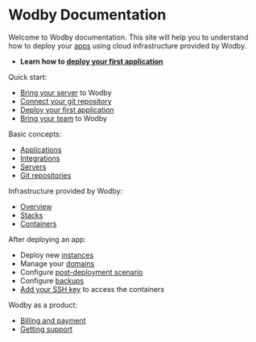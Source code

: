 # Wodby Documentation

Welcome to Wodby documentation. This site will help you to understand how to deploy your [apps](/apps/README.md) using cloud infrastructure provided by Wodby. 

* **Learn how to [deploy your first application](apps/deploy.md)**

Quick start:

* [Bring your server](servers/README.md) to Wodby
* [Connect your git repository](git/README.md)
* [Deploy your first application](apps/deploy.md)
* [Bring your team](team/README.md) to Wodby

Basic concepts:

* [Applications](apps/README.md) 
* [Integrations](integrations/README.md) 
* [Servers](servers/README.md) 
* [Git repositories](git/README.md)

Infrastructure provided by Wodby:

* [Overview](infrastructure/README.md) 
* [Stacks](stacks/README.md)
* [Containers](stacks/containers/README.md) 

After deploying an app:

* Deploy new [instances](apps/instances.md)
* Manage your [domains](apps/domains.md)
* Configure [post-deployment scenario](deployment/post-deployment-scripts.md)
* Configure [backups](apps/backups.md)
* [Add your SSH key](infrastructure/keys.md) to access the containers

Wodby as a product: 

* [Billing and payment](product/billing-payment.md)
* [Getting support](product/support.md)
